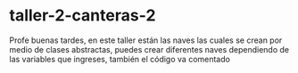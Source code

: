 # taller-2-canteras-2
Profe buenas tardes, en este taller están las naves las cuales se crean por medio de clases abstractas, puedes crear diferentes naves dependiendo de las variables que ingreses, también el código va comentado 
